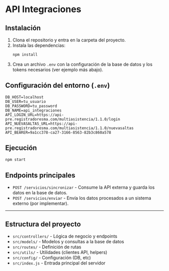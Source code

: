 # API Integraciones

## Instalación

1. Clona el repositorio y entra en la carpeta del proyecto.
2. Instala las dependencias:
   ```bash
   npm install
   ```
3. Crea un archivo `.env` con la configuración de la base de datos y los tokens necesarios (ver ejemplo más abajo).

## Configuración del entorno (`.env`)

```
DB_HOST=localhost
DB_USER=tu_usuario
DB_PASSWORD=tu_password
DB_NAME=api_integraciones
API_LOGIN_URL=https://api-pre.registradoresma.com/multiasistencia/1.1.0/login
API_NUEVASALTAS_URL=https://api-pre.registradoresma.com/multiasistencia/1.1.0/nuevasaltas
API_BEARER=9a1cc378-ca27-3166-8563-82b3c860a578
```

## Ejecución

```bash
npm start
```

## Endpoints principales

- `POST /servicios/sincronizar` - Consume la API externa y guarda los datos en la base de datos.
- `POST /servicios/enviar` - Envía los datos procesados a un sistema externo (por implementar).

---

## Estructura del proyecto

- `src/controllers/` - Lógica de negocio y endpoints
- `src/models/` - Modelos y consultas a la base de datos
- `src/routes/` - Definición de rutas
- `src/utils/` - Utilidades (clientes API, helpers)
- `src/config/` - Configuración (DB, etc)
- `src/index.js` - Entrada principal del servidor 
